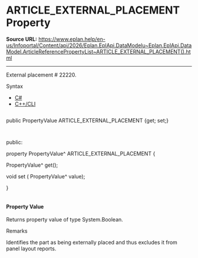 # ARTICLE_EXTERNAL_PLACEMENT Property

**Source URL:** https://www.eplan.help/en-us/Infoportal/Content/api/2026/Eplan.EplApi.DataModelu~Eplan.EplApi.DataModel.ArticleReferencePropertyList~ARTICLE_EXTERNAL_PLACEMENT().html

---

External placement # 22220.

Syntax

- [C#](#i-syntax-CS)
- [C++/CLI](#i-syntax-CPP2005)

```
```
public PropertyValue ARTICLE_EXTERNAL_PLACEMENT {get; set;}
```
```

```
```
public:

property PropertyValue^ ARTICLE_EXTERNAL_PLACEMENT {

   PropertyValue^ get();

   void set (    PropertyValue^ value);

}
```
```

#### Property Value

Returns property value of type System.Boolean.

Remarks

Identifies the part as being externally placed and thus excludes it from panel layout reports.
